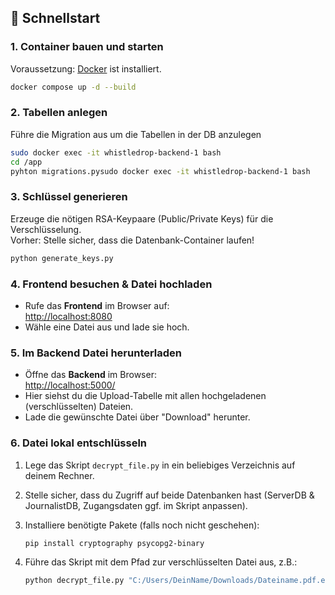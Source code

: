 ## 🚀 Schnellstart

### 1. Container bauen und starten

Voraussetzung: [Docker](https://www.docker.com/) ist installiert.

```bash
docker compose up -d --build
```

### 2. Tabellen anlegen
Führe die Migration aus um die Tabellen in der DB anzulegen
```bash
sudo docker exec -it whistledrop-backend-1 bash
cd /app
pyhton migrations.pysudo docker exec -it whistledrop-backend-1 bash
```

### 3. Schlüssel generieren

Erzeuge die nötigen RSA-Keypaare (Public/Private Keys) für die Verschlüsselung.  
Vorher: Stelle sicher, dass die Datenbank-Container laufen!

```bash
python generate_keys.py
```

### 4. Frontend besuchen & Datei hochladen

- Rufe das **Frontend** im Browser auf:  
  [http://localhost:8080](http://localhost:8080)
- Wähle eine Datei aus und lade sie hoch.

### 5. Im Backend Datei herunterladen

- Öffne das **Backend** im Browser:  
  [http://localhost:5000/](http://localhost:5000/)
- Hier siehst du die Upload-Tabelle mit allen hochgeladenen (verschlüsselten) Dateien.
- Lade die gewünschte Datei über "Download" herunter.

### 6. Datei lokal entschlüsseln

1. Lege das Skript `decrypt_file.py` in ein beliebiges Verzeichnis auf deinem Rechner.
2. Stelle sicher, dass du Zugriff auf beide Datenbanken hast (ServerDB & JournalistDB, Zugangsdaten ggf. im Skript anpassen).
3. Installiere benötigte Pakete (falls noch nicht geschehen):

   ```bash
   pip install cryptography psycopg2-binary
   ```
4. Führe das Skript mit dem Pfad zur verschlüsselten Datei aus, z.B.:

    ```bash
    python decrypt_file.py "C:/Users/DeinName/Downloads/Dateiname.pdf.encrypted"
    ```